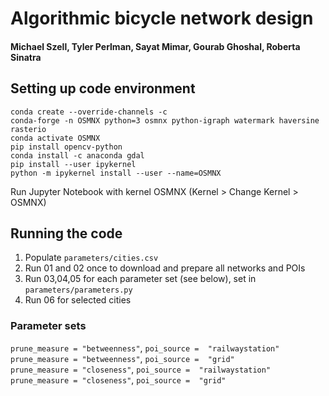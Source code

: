 # Algorithmic bicycle network design
#### Michael Szell, Tyler Perlman, Sayat Mimar, Gourab Ghoshal, Roberta Sinatra

## Setting up code environment
```
conda create --override-channels -c   
conda-forge -n OSMNX python=3 osmnx python-igraph watermark haversine rasterio
conda activate OSMNX
pip install opencv-python
conda install -c anaconda gdal
pip install --user ipykernel
python -m ipykernel install --user --name=OSMNX
```
Run Jupyter Notebook with kernel OSMNX (Kernel > Change Kernel > OSMNX)

## Running the code
1. Populate `parameters/cities.csv` 
2. Run 01 and 02 once to download and prepare all networks and POIs  
3. Run 03,04,05 for each parameter set (see below), set in `parameters/parameters.py`  
4. Run 06 for selected cities

### Parameter sets 
`prune_measure = "betweenness"`, `poi_source =  "railwaystation"`  
`prune_measure = "betweenness"`, `poi_source =  "grid"`  
`prune_measure = "closeness"`, `poi_source =  "railwaystation"`  
`prune_measure = "closeness"`, `poi_source =  "grid"`  
